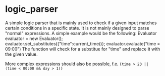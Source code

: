 # logic_parser
A simple logic parser that is mainly used to check if a given input matches certain conditions in a specific state.
It is not mainly designed to parse "normal" expressions.
A simple example would be the following: 
Evaluator evaluator = new Evaluator();
evaluator.set_substitutes({"time":current_time()};
evaluator.evaluate("time = 09:00")
The function will check for a substitue for "time" and replace it with the given value. 

More complex expressions should also be possible, f.e.
`(time > 23 || (time < 00:00 && day > 1))`  
